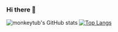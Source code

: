 ### Hi there 👋

<!--
**monkeytub/monkeytub** is a ✨ _special_ ✨ repository because its `README.md` (this file) appears on your GitHub profile.

Here are some ideas to get you started:

- 🔭 I’m currently working on ...
- 🌱 I’m currently learning ...
- 👯 I’m looking to collaborate on ...
- 🤔 I’m looking for help with ...
- 💬 Ask me about ...
- 📫 How to reach me: ...
- 😄 Pronouns: ...
- ⚡ Fun fact: ...
-->

![monkeytub's GitHub stats](https://github-readme-stats.vercel.app/api?username=monkeytub&show_icons=true&theme=radical)
[![Top Langs](https://github-readme-stats.vercel.app/api/top-langs/?username=monkeytub&layout=compact)](https://github.com/monkeytub/github-readme-stats)
